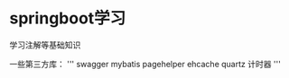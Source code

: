 # springboot学习
学习注解等基础知识

一些第三方库：
  '''
    swagger
    mybatis
    pagehelper
    ehcache
    quartz 计时器
  '''
